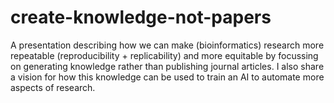 # create-knowledge-not-papers

A presentation describing how we can make (bioinformatics) research more repeatable (reproducibility + replicability) and more equitable by focussing on generating knowledge rather than publishing journal articles. I also share a vision for how this knowledge can be used to train an AI to automate more aspects of research.
